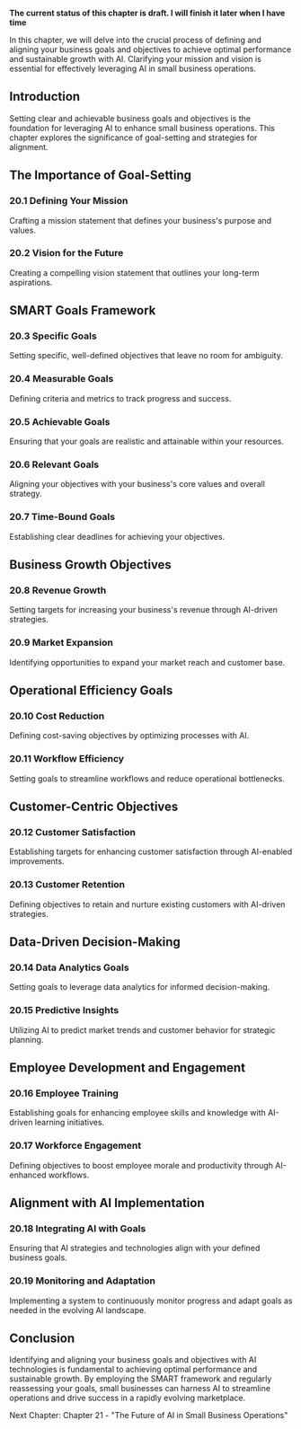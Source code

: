 **The current status of this chapter is draft. I will finish it later when I have time**

In this chapter, we will delve into the crucial process of defining and aligning your business goals and objectives to achieve optimal performance and sustainable growth with AI. Clarifying your mission and vision is essential for effectively leveraging AI in small business operations.

Introduction
------------

Setting clear and achievable business goals and objectives is the foundation for leveraging AI to enhance small business operations. This chapter explores the significance of goal-setting and strategies for alignment.

The Importance of Goal-Setting
------------------------------

### 20.1 Defining Your Mission

Crafting a mission statement that defines your business's purpose and values.

### 20.2 Vision for the Future

Creating a compelling vision statement that outlines your long-term aspirations.

SMART Goals Framework
---------------------

### 20.3 Specific Goals

Setting specific, well-defined objectives that leave no room for ambiguity.

### 20.4 Measurable Goals

Defining criteria and metrics to track progress and success.

### 20.5 Achievable Goals

Ensuring that your goals are realistic and attainable within your resources.

### 20.6 Relevant Goals

Aligning your objectives with your business's core values and overall strategy.

### 20.7 Time-Bound Goals

Establishing clear deadlines for achieving your objectives.

Business Growth Objectives
--------------------------

### 20.8 Revenue Growth

Setting targets for increasing your business's revenue through AI-driven strategies.

### 20.9 Market Expansion

Identifying opportunities to expand your market reach and customer base.

Operational Efficiency Goals
----------------------------

### 20.10 Cost Reduction

Defining cost-saving objectives by optimizing processes with AI.

### 20.11 Workflow Efficiency

Setting goals to streamline workflows and reduce operational bottlenecks.

Customer-Centric Objectives
---------------------------

### 20.12 Customer Satisfaction

Establishing targets for enhancing customer satisfaction through AI-enabled improvements.

### 20.13 Customer Retention

Defining objectives to retain and nurture existing customers with AI-driven strategies.

Data-Driven Decision-Making
---------------------------

### 20.14 Data Analytics Goals

Setting goals to leverage data analytics for informed decision-making.

### 20.15 Predictive Insights

Utilizing AI to predict market trends and customer behavior for strategic planning.

Employee Development and Engagement
-----------------------------------

### 20.16 Employee Training

Establishing goals for enhancing employee skills and knowledge with AI-driven learning initiatives.

### 20.17 Workforce Engagement

Defining objectives to boost employee morale and productivity through AI-enhanced workflows.

Alignment with AI Implementation
--------------------------------

### 20.18 Integrating AI with Goals

Ensuring that AI strategies and technologies align with your defined business goals.

### 20.19 Monitoring and Adaptation

Implementing a system to continuously monitor progress and adapt goals as needed in the evolving AI landscape.

Conclusion
----------

Identifying and aligning your business goals and objectives with AI technologies is fundamental to achieving optimal performance and sustainable growth. By employing the SMART framework and regularly reassessing your goals, small businesses can harness AI to streamline operations and drive success in a rapidly evolving marketplace.

Next Chapter: Chapter 21 - "The Future of AI in Small Business Operations"
